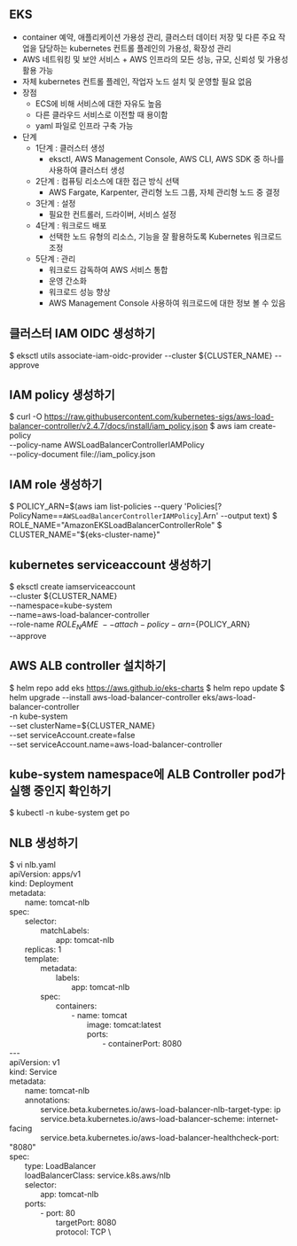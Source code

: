 ## EKS
- container 예약, 애플리케이션 가용성 관리, 클러스터 데이터 저장 및 다른 주요 작업을 담당하는 kubernetes 컨트롤 플레인의 가용성, 확장성 관리
- AWS 네트워킹 및 보안 서비스 + AWS 인프라의 모든 성능, 규모, 신뢰성 및 가용성 활용 가능
- 자체 kubernetes 컨트롤 플레인, 작업자 노드 설치 및 운영할 필요 없음
- 장점
  - ECS에 비해 서비스에 대한 자유도 높음
  - 다른 클라우드 서비스로 이전할 때 용이함
  - yaml 파일로 인프라 구축 가능
- 단계
  - 1단계 : 클러스터 생성
    - eksctl, AWS Management Console, AWS CLI, AWS SDK 중 하나를 사용하여 클러스터 생성
  - 2단계 : 컴퓨팅 리소스에 대한 접근 방식 선택
    - AWS Fargate, Karpenter, 관리형 노드 그룹, 자체 관리형 노드 중 결정
  - 3단계 : 설정
    - 필요한 컨트롤러, 드라이버, 서비스 설정
  - 4단계 : 워크로드 배포
    - 선택한 노드 유형의 리소스, 기능을 잘 활용하도록 Kubernetes 워크로드 조정
  - 5단계 : 관리
    - 워크로드 감독하여 AWS 서비스 통합
    - 운영 간소화
    - 워크로드 성능 향상
    - AWS Management Console 사용하여 워크로드에 대한 정보 볼 수 있음

## 클러스터 IAM OIDC 생성하기
$ eksctl utils associate-iam-oidc-provider --cluster ${CLUSTER_NAME} --approve

## IAM policy 생성하기
$ curl -O https://raw.githubusercontent.com/kubernetes-sigs/aws-load-balancer-controller/v2.4.7/docs/install/iam_policy.json
$ aws iam create-policy \
--policy-name AWSLoadBalancerControllerIAMPolicy \
--policy-document file://iam_policy.json

## IAM role 생성하기
$ POLICY_ARN=$(aws iam list-policies --query 'Policies[?PolicyName==`AWSLoadBalancerControllerIAMPolicy`].Arn' --output text)
$ ROLE_NAME="AmazonEKSLoadBalancerControllerRole"
$ CLUSTER_NAME="${eks-cluster-name}"

## kubernetes serviceaccount 생성하기
$ eksctl create iamserviceaccount \
--cluster ${CLUSTER_NAME} \
--namespace=kube-system \
--name=aws-load-balancer-controller \
--role-name ${ROLE_NAME} \
--attach-policy-arn=${POLICY_ARN} \
--approve

## AWS ALB controller 설치하기
$ helm repo add eks https://aws.github.io/eks-charts
$ helm repo update
$ helm upgrade --install aws-load-balancer-controller eks/aws-load-balancer-controller \
-n kube-system \
--set clusterName=${CLUSTER_NAME} \
--set serviceAccount.create=false \
--set serviceAccount.name=aws-load-balancer-controller

## kube-system namespace에 ALB Controller pod가 실행 중인지 확인하기
$ kubectl -n kube-system get po

## NLB 생성하기
$ vi nlb.yaml \
apiVersion: apps/v1 \
kind: Deployment \
metadata: \
  name: tomcat-nlb \
spec: \
  selector: \
    matchLabels: \
      app: tomcat-nlb \
  replicas: 1 \
  template: \
    metadata: \
      labels: \
        app: tomcat-nlb \
    spec: \
      containers: \
        - name: tomcat \
          image: tomcat:latest \
          ports: \
            - containerPort: 8080 \
--- \
apiVersion: v1 \
kind: Service \
metadata: \
  name: tomcat-nlb \
  annotations: \
    service.beta.kubernetes.io/aws-load-balancer-nlb-target-type: ip \
    service.beta.kubernetes.io/aws-load-balancer-scheme: internet-facing \
    service.beta.kubernetes.io/aws-load-balancer-healthcheck-port: "8080" \
spec: \
  type: LoadBalancer \
  loadBalancerClass: service.k8s.aws/nlb \
  selector: \
    app: tomcat-nlb \
  ports: \
    - port: 80 \
      targetPort: 8080 \
      protocol: TCP \











